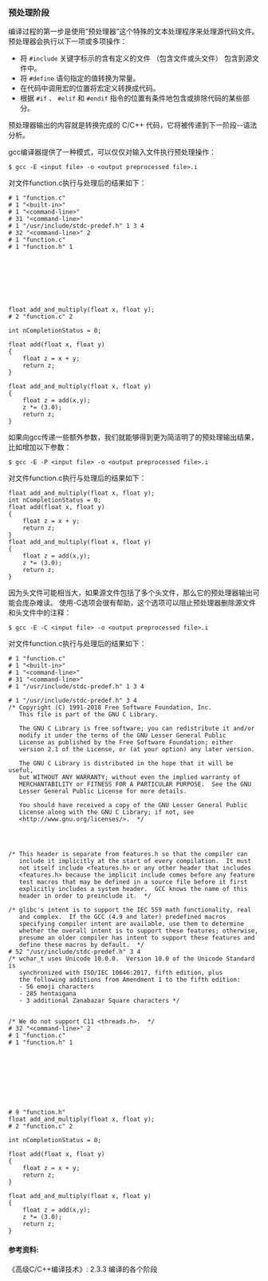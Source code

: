 ### 预处理阶段

编译过程的第一步是使用“预处理器”这个特殊的文本处理程序来处理源代码文件。
预处理器会执行以下一项或多项操作：

- 将 `#include` 关键字标示的含有定义的文件 （包含文件或头文件） 包含到源文件中。
- 将 `#define` 语句指定的值转换为常量。
- 在代码中调用宏的位置将宏定义转换成代码。
- 根据 `#if` 、 `#elif` 和 `#endif` 指令的位置有条件地包含或排除代码的某些部分。

预处理器输出的内容就是转换完成的 C/C++ 代码，它将被传递到下一阶段--语法分析。

gcc编译器提供了一种模式，可以仅仅对输入文件执行预处理操作：

```
$ gcc -E <input file> -o <output preprocessed file>.i
```

对文件function.c执行与处理后的结果如下：

```
# 1 "function.c"
# 1 "<built-in>"
# 1 "<command-line>"
# 31 "<command-line>"
# 1 "/usr/include/stdc-predef.h" 1 3 4
# 32 "<command-line>" 2
# 1 "function.c"
# 1 "function.h" 1
       







float add_and_multiply(float x, float y);
# 2 "function.c" 2

int nCompletionStatus = 0;

float add(float x, float y)
{
    float z = x + y;
    return z;
}

float add_and_multiply(float x, float y)
{
    float z = add(x,y);
    z *= (3.0);
    return z;
}
```

如果向gcc传递一些额外参数，我们就能够得到更为简洁明了的预处理输出结果，
比如增加以下参数：

```
$ gcc -E -P <input file> -o <output preprocessed file>.i
```

对文件function.c执行与处理后的结果如下：

```
float add_and_multiply(float x, float y);
int nCompletionStatus = 0;
float add(float x, float y)
{
    float z = x + y;
    return z;
}
float add_and_multiply(float x, float y)
{
    float z = add(x,y);
    z *= (3.0);
    return z;
}
```

因为头文件可能相当大，如果源文件包括了多个头文件，那么它的预处理器输出可能会庞杂难读。
使用-C选项会很有帮助，这个选项可以阻止预处理器删除源文件和头文件中的注释：

```
$ gcc -E -C <input file> -o <output preprocessed file>.i
```

对文件function.c执行与处理后的结果如下：

```
# 1 "function.c"
# 1 "<built-in>"
# 1 "<command-line>"
# 31 "<command-line>"
# 1 "/usr/include/stdc-predef.h" 1 3 4

# 1 "/usr/include/stdc-predef.h" 3 4
/* Copyright (C) 1991-2018 Free Software Foundation, Inc.
   This file is part of the GNU C Library.

   The GNU C Library is free software; you can redistribute it and/or
   modify it under the terms of the GNU Lesser General Public
   License as published by the Free Software Foundation; either
   version 2.1 of the License, or (at your option) any later version.

   The GNU C Library is distributed in the hope that it will be useful,
   but WITHOUT ANY WARRANTY; without even the implied warranty of
   MERCHANTABILITY or FITNESS FOR A PARTICULAR PURPOSE.  See the GNU
   Lesser General Public License for more details.

   You should have received a copy of the GNU Lesser General Public
   License along with the GNU C Library; if not, see
   <http://www.gnu.org/licenses/>.  */




/* This header is separate from features.h so that the compiler can
   include it implicitly at the start of every compilation.  It must
   not itself include <features.h> or any other header that includes
   <features.h> because the implicit include comes before any feature
   test macros that may be defined in a source file before it first
   explicitly includes a system header.  GCC knows the name of this
   header in order to preinclude it.  */

/* glibc's intent is to support the IEC 559 math functionality, real
   and complex.  If the GCC (4.9 and later) predefined macros
   specifying compiler intent are available, use them to determine
   whether the overall intent is to support these features; otherwise,
   presume an older compiler has intent to support these features and
   define these macros by default.  */
# 52 "/usr/include/stdc-predef.h" 3 4
/* wchar_t uses Unicode 10.0.0.  Version 10.0 of the Unicode Standard is
   synchronized with ISO/IEC 10646:2017, fifth edition, plus
   the following additions from Amendment 1 to the fifth edition:
   - 56 emoji characters
   - 285 hentaigana
   - 3 additional Zanabazar Square characters */


/* We do not support C11 <threads.h>.  */
# 32 "<command-line>" 2
# 1 "function.c"
# 1 "function.h" 1
       








# 9 "function.h"
float add_and_multiply(float x, float y);
# 2 "function.c" 2

int nCompletionStatus = 0;

float add(float x, float y)
{
    float z = x + y;
    return z;
}

float add_and_multiply(float x, float y)
{
    float z = add(x,y);
    z *= (3.0);
    return z;
}
```

#### 参考资料:
《高级C/C++编译技术》: 2.3.3 编译的各个阶段

